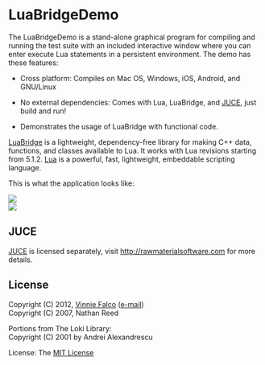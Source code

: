 # LuaBridgeDemo

The LuaBridgeDemo is a stand-alone graphical program for compiling and running
the test suite with an included interactive window where you can enter execute
Lua statements in a persistent environment. The demo has these features:

- Cross platform: Compiles on Mac OS, Windows, iOS, Android, and GNU/Linux

- No external dependencies: Comes with Lua, LuaBridge, and [JUCE][5], just build and run!

- Demonstrates the usage of LuaBridge with functional code.

[LuaBridge][3] is a lightweight, dependency-free library for making C++ data,
functions, and classes available to Lua. It works with Lua revisions starting
from 5.1.2. [Lua][4] is a powerful, fast, lightweight, embeddable scripting
language.

This is what the application looks like:

<a href="https://github.com/vinniefalco/LuaBridgeDemo">
<img src="http://vinniefalco.github.com/LuaBridgeDemo/LuaBridgeDemoScreenshot.png">
</a><br>

<a href="https://github.com/vinniefalco/LuaBridgeDemo">
<img src="http://vinniefalco.github.com/LuaBridgeDemo/OSBadges.png">
</a><br>

## JUCE

[JUCE][5] is licensed separately, visit http://rawmaterialsoftware.com for more
details.

## License

Copyright (C) 2012, [Vinnie Falco][1] ([e-mail][0]) <br>
Copyright (C) 2007, Nathan Reed <br>
  
Portions from The Loki Library: <br>
Copyright (C) 2001 by Andrei Alexandrescu

License: The [MIT License][2]

[0]: mailto:vinnie.falco@gmail.com "Vinnie Falco (Email)"
[1]: http://www.vinniefalco.com "Vinnie Falco"
[2]: http://www.opensource.org/licenses/mit-license.html "The MIT License"
[3]: https://github.com/vinniefalco/LuaBridge "LuaBridge"
[4]: http://lua.org "The Lua Programming Language"
[5]: http://www.rawmaterialsoftware.com "The JUCE Library"
